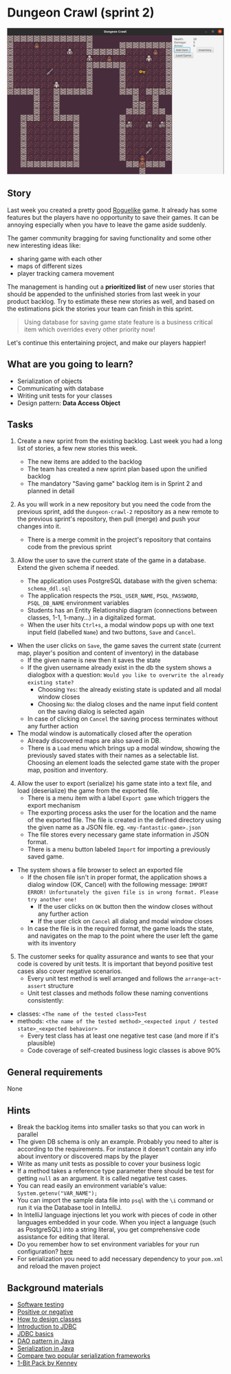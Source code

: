 # Dungeon Crawl (sprint 2)

![dungeon_crawl](dungeon_crawl.png "Dungeon Crawl")

## Story

Last week you created a pretty good [Roguelike](https://en.wikipedia.org/wiki/Roguelike) game. It already has some features but the players have no opportunity to save their games. It can be annoying especially when you have to leave the game aside suddenly.

The gamer community bragging for saving functionality and some other new interesting ideas like:

- sharing game with each other
- maps of different sizes
- player tracking camera movement

The management is handing out a **prioritized list** of new user stories that should be appended to the unfinished stories from last week in your product backlog. Try to estimate these new stories as well, and based on the estimations pick the stories your team can finish in this sprint.

> Using database for saving game state feature is a business critical item which overrides every other priority now!

Let's continue this entertaining project, and make our players happier!


## What are you going to learn?

- Serialization of objects
- Communicating with database
- Writing unit tests for your classes
- Design pattern: **Data Access Object**

## Tasks

1. Create a new sprint from the existing backlog. Last week you had a long list of stories, a few new stories this week.
    - The new items are added to the backlog
    - The team has created a new sprint plan based upon the unified backlog
    - The mandatory "Saving game" backlog item is in Sprint 2 and planned in detail

2. As you will work in a new repository but you need the code from the previous sprint, add the `dungeon-crawl-2` repository as a new remote to the previous sprint's repository, then pull (merge) and push your changes into it.
    - There is a merge commit in the project's repository that contains code from the previous sprint

3. Allow the user to save the current state of the game in a database. Extend the given schema if needed.
    - The application uses PostgreSQL database with the given schema: `schema_ddl.sql`
    - The application respects the `PSQL_USER_NAME`, `PSQL_PASSWORD`, `PSQL_DB_NAME` environment variables
    - Students has an Entity Relationship diagram (connections between classes, 1-1, 1-many...) in a digitalized format.
    - When the user hits `Ctrl+s`, a modal window pops up with one text input field (labelled `Name`) and two buttons, `Save` and `Cancel`.
- When the user clicks on `Save`, the game saves the current state (current map, player's position and content of inventory) in the database
  - If the given name is new then it saves the state
  - If the given username already exist in the db the system shows a dialogbox with a question: `Would you like to overwrite the already existing state?`
    - Choosing `Yes`: the already existing state is updated and all modal window closes
    - Choosing `No`: the dialog closes and the name input field content on the saving dialog is selected again
  - In case of clicking on `Cancel` the saving process terminates without any further action
- The modal window is automatically closed after the operation
    - Already discovered maps are also saved in DB.
    - There is a `Load` menu which brings up a modal window, showing the previously saved states with their names as a selectable list. Choosing an element loads the selected game state with the proper map, position and inventory.

4. Allow the user to export (serialize) his game state into a text file, and load (deserialize) the game from the exported file.
    - There is a menu item with a label `Export game` which triggers the export mechanism
    - The exporting process asks the user for the location and the name of the exported file. The file is created in the defined directory using the given name as a JSON file. eg. `<my-fantastic-game>.json`
    - The file stores every necessary game state information in JSON format.
    - There is a menu button labeled `Import` for importing a previously saved game.
- The system shows a file browser to select an exported file
  - If the chosen file isn't in proper format, the application shows a dialog window (OK, Cancel) with the following message: `IMPORT ERROR! Unfortunately the given file is in wrong format. Please try another one!`
    - If the user clicks on `OK` button then the window closes without any further action
    - If the user click on `Cancel` all dialog and modal window closes
  - In case the file is in the required format, the game loads the state, and navigates on the map to the point where the user left the game with its inventory

5. The customer seeks for quality assurance and wants to see that your code is covered by unit tests. It is important that beyond positive test cases also cover negative scenarios.
    - Every unit test method is well arranged and follows the `arrange`-`act`-`assert` structure
    - Unit test classes and methods follow these naming conventions consistently:
- classes: `<The name of the tested class>Test`
- methods: `<the name of the tested method>_<expected input / tested state>_<expected behavior>`
    - Every test class has at least one negative test case (and more if it's plausible)
    - Code coverage of self-created business logic classes is above 90%

## General requirements

None

## Hints

- Break the backlog items into smaller tasks so that you can work in parallel
- The given DB schema is only an example. Probably you need to alter is according to the requirements. For instance it doesn't contain any info about inventory or discovered maps by the player
- Write as many unit tests as possible to cover your business logic
- If a method takes a reference type parameter there should be test for getting `null` as an argument. It is called negative test cases.
- You can read easily an environment variable's value: `System.getenv("VAR_NAME");`
- You can import the sample data file into `psql` with the `\i` command or run it via the Database tool in IntelliJ.
- In IntelliJ language injections let you work with pieces of code in other languages embedded in your code. When you inject a language (such as PostgreSQL) into a string literal, you get comprehensive code assistance for editing that literal.
- Do you remember how to set environment variables for your run configuration? [here](https://www.jetbrains.com/help/objc/add-environment-variables-and-program-arguments.html)
- For serialization you need to add necessary dependency to your `pom.xml` and reload the maven project


## Background materials

- <i class="far fa-exclamation"></i> [Software testing](project/curriculum/materials/pages/general/software-testing.md)
- <i class="far fa-book-open"></i> [Positive or negative](https://stackoverflow.com/questions/8162423)
- <i class="far fa-exclamation"></i> [How to design classes](project/curriculum/materials/pages/java/how-to-design-classes.md)
- <i class="far fa-exclamation"></i> [Introduction to JDBC](project/curriculum/materials/competencies/java-intermediate/java-db-access.md.html)
- <i class="far fa-exclamation"></i> [JDBC basics](https://docs.oracle.com/javase/tutorial/jdbc/basics/index.html)
- <i class="far fa-exclamation"></i> [DAO pattern in Java](https://www.baeldung.com/java-dao-pattern)
- <i class="far fa-exclamation"></i> [Serialization in Java](project/curriculum/materials/pages/java/serialization-in-java.md)
- <i class="far fa-exclamation"></i> [Compare two popular serialization frameworks](https://www.baeldung.com/jackson-vs-gson)
- [1-Bit Pack by Kenney](https://kenney.nl/assets/bit-pack)
